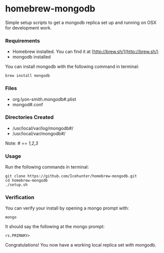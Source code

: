 homebrew-mongodb
================

Simple setup scripts to get a mongodb replica set up and running on OSX for development work.

### Requirements
* Homebrew installed. You can find it at [http://brew.sh/](http://brew.sh/)
* mongodb installed

You can install mongodb with the following command in terminal:
``` pre
brew install mongodb
```

### Files

* org.lyon-smith.mongodb#.plist
* mongod#.conf

### Directories Created
* /usr/local/var/log/mongodb#/
* /usr/local/var/mongodb#/

Note: *# == 1,2,3*

### Usage
Run the following commands in terminal:
``` pre
git clone https://github.com/Icehunter/homebrew-mongodb.git
cd homebrew-mongodb
./setup.sh
```
### Verification
You can verify your install by opening a mongo prompt with:
``` pre
mongo
```
It should say the following at the mongo prompt:
``` pre
rs.PRIMARY>
```

Congratulations! You now have a working local replica set with mongodb.
